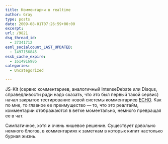 ```yaml
---
title: Комментарии в realtime
author: Gray
type: posts
date: 2009-08-01T07:26:59+00:00
excerpt:
url: /9821
dsq_thread_id:
  - 37341712
esml_socialcount_LAST_UPDATED:
  - 1497156845
essb_cache_expire:
  - 1614916986
categories:
  - Uncategorized

---
```








JS-Kit (сервис комментариев, аналогичный IntenseDebate или Disqus, справедливости ради надо сказать, что это был первый такой сервис) начал закрытое тестирование новой системы комментариев [ECHO][1]. Как по мне, то главное ее преимущество &#8212; то, что это реалтайм, комментарии отображаются в ветке моментально, немного превращая ее в чат.

Симпатичное, хотя и очень нишевое решение. Существует довольно немного блогов, в комментариях к заметкам в которых кипит настолько бурная жизнь.

 [1]: http://js-kit.com/echo/